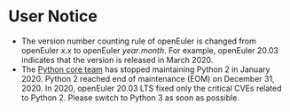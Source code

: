 # User Notice<a name="EN-US_TOPIC_0232332818"></a>

-   The version number counting rule of openEuler is changed from openEuler  _x.x_  to openEuler  _year_._month_. For example, openEuler 20.03 indicates that the version is released in March 2020.
-   The  [Python core team](https://www.python.org/dev/peps/pep-0373/#update)  has stopped maintaining Python 2 in January 2020. Python 2 reached end of maintenance (EOM) on December 31, 2020. In 2020, openEuler 20.03 LTS fixed only the critical CVEs related to Python 2. Please switch to Python 3 as soon as possible.

